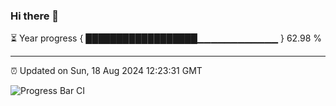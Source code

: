 ### Hi there 👋

⏳ Year progress { ██████████████████▁▁▁▁▁▁▁▁▁▁▁▁ } 62.98 %

---

⏰ Updated on Sun, 18 Aug 2024 12:23:31 GMT

![Progress Bar CI](https://github.com/liununu/liununu/workflows/Progress%20Bar%20CI/badge.svg)
